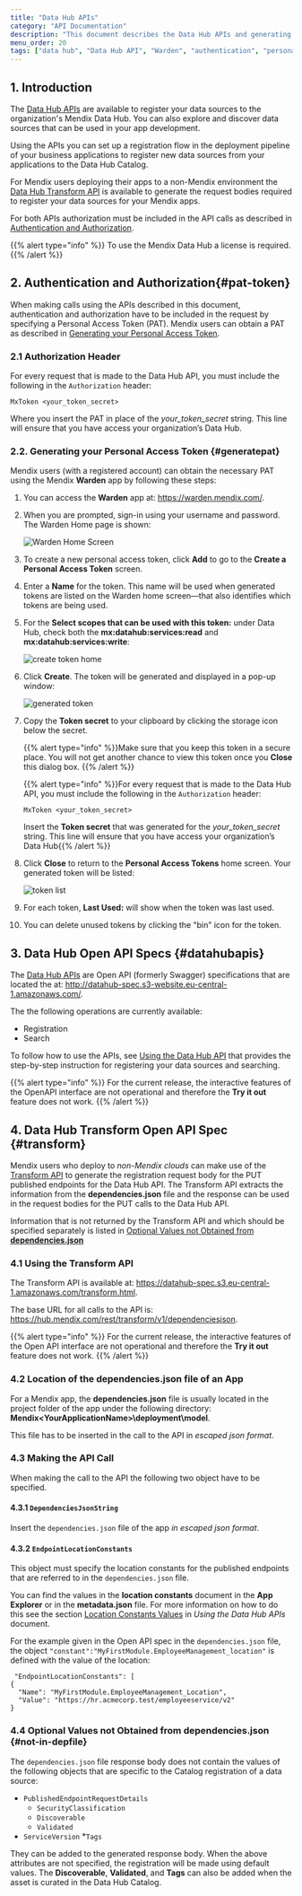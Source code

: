 ```yaml
---
title: "Data Hub APIs"
category: "API Documentation"
description: "This document describes the Data Hub APIs and generating the Personal Access Token."
menu_order: 20
tags: ["data hub", "Data Hub API", "Warden", "authentication", "personal access token"]
---
```


## 1. Introduction

The [Data Hub APIs](#datahubapis) are available to register your data sources to the organization's Mendix Data Hub. You can also explore and discover data sources that can be used in your app development.

Using the APIs you can set up a registration flow in the deployment pipeline of your business applications to register new data sources from your applications to the Data Hub Catalog.

For Mendix users deploying their apps to a non-Mendix environment the [Data Hub Transform API](#transform) is available to generate the request bodies required to register your data sources for your Mendix apps.

For both APIs authorization must be included in the API calls as described in [Authentication and Authorization](#pat-token).

{{% alert type="info" %}}
To use the Mendix Data Hub a license is required.
{{% /alert %}}

## 2. Authentication and Authorization{#pat-token}

When making calls using the APIs described in this document, authentication and authorization have to be included in the request by specifying a Personal Access Token (PAT). Mendix users can obtain a PAT as described in [Generating your Personal Access Token](#generatepat).

### 2.1 Authorization Header

For every request that is made to the Data Hub API, you must include the following in the `Authorization` header:

 `MxToken <your_token_secret>`

Where you insert the PAT in place of the *your_token_secret* string. This line will ensure that you have access your organization’s Data Hub.

### 2.2. Generating your Personal Access Token {#generatepat}

Mendix users (with a registered account) can obtain the necessary PAT using the Mendix **Warden** app by following these steps:

1. You can access the **Warden** app at: https://warden.mendix.com/.

2. When you are prompted, sign-in using your username and password. The Warden Home page is shown:

    ![Warden Home Screen](attachments/dta-hub-apis/warden-home-screen.png)

3. To create a new personal access token, click **Add** to go to the **Create a Personal Access Token** screen.

4. Enter a **Name** for the token. This name will be used when generated tokens are listed on the Warden home screen—that also identifies which tokens are being used.

5. For the **Select scopes that can be used with this token:** under Data Hub, check both the **mx:datahub:services:read** and **mx:datahub:services:write**:

    ![create token home](attachments/dta-hub-apis/create-pat-token.png)

6. Click **Create**. The token will be generated and displayed in a pop-up window:

    ![generated token](attachments/dta-hub-apis/generated-pat-token.png)

7. Copy the **Token secret** to your clipboard by clicking the storage icon below the secret.

    {{% alert type="info" %}}Make sure that you keep this token in a secure place. You will not get another chance to view this token once you **Close** this dialog box.  {{% /alert %}}

    {{% alert type="info" %}}For every request that is made to the Data Hub API, you must include the following in the `Authorization` header:

    ```MxToken <your_token_secret>```

    Insert the **Token secret** that was generated for the *your_token_secret* string. This line will ensure that you have access your organization’s Data Hub{{% /alert %}}

8. Click **Close** to return to the **Personal Access Tokens** home screen. Your generated token will be listed:

    ![token list](attachments/dta-hub-apis/token-list.png)

9. For each token, **Last Used:** will show when the token was last used.

10. You can delete unused tokens by clicking the "bin" icon for the token.

## 3. Data Hub Open API Specs {#datahubapis}

The [Data Hub APIs](http://datahub-spec.s3-website.eu-central-1.amazonaws.com/) are Open API (formerly Swagger) specifications that are located the at: http://datahub-spec.s3-website.eu-central-1.amazonaws.com/.

The the following operations are currently available:

* Registration
* Search

To follow how to use the APIs, see [Using the Data Hub API](/data-hub/general/data-hub-api-how-to) that provides the step-by-step instruction for registering your data sources and searching.

{{% alert type="info" %}}
For the current release, the interactive features of the OpenAPI interface are not operational and therefore the **Try it out** feature does not work.
{{% /alert %}}

## 4. Data Hub Transform Open API Spec {#transform}

Mendix users who deploy to *non-Mendix clouds* can make use of the [Transform API](https://datahub-spec.s3.eu-central-1.amazonaws.com/transform.html) to generate the registration request body for the PUT published endpoints for the Data Hub API. The Transform API extracts the information from the **dependencies.json** file and the response can be used in the request bodies for the PUT calls to the Data Hub API.

Information that is not returned by the Transform API and which should be specified separately is listed in [Optional Values not Obtained from **dependencies.json**](#not-in-depfile)

### 4.1 Using the Transform API

The Transform API is available at: https://datahub-spec.s3.eu-central-1.amazonaws.com/transform.html.

The base URL for all calls to the API is: https://hub.mendix.com/rest/transform/v1/dependenciesjson.

{{% alert type="info" %}}
For the current release, the interactive features of the Open API interface are not operational and therefore the **Try it out** feature does not work.
{{% /alert %}}

### 4.2 Location of the dependencies.json file of an App

For a Mendix app, the **dependencies.json** file is usually located in the project folder of the app under the following directory: **Mendix\<YourApplicationName>\deployment\model**.

This file has to be inserted in the call to the API in *escaped json format*.

### 4.3 Making the API Call

When making the call to the API the following two object have to be specified.

#### 4.3.1 `DependenciesJsonString`

Insert the `dependencies.json` file of the app *in escaped json format*.

#### 4.3.2 `EndpointLocationConstants`

This object must specify the location constants for the published endpoints that are referred to in the `dependencies.json` file.

 You can find the values in the **location constants** document in the **App Explorer** or in the **metadata.json** file. For more information on how to do this see the section [Location Constants Values](/data-hub/general/data-hub-api-how-to#metadata-file) in  *Using the Data Hub APIs* document.

 For the example given in the Open API  spec in the `dependencies.json` file, the object `"constant":"MyFirstModule.EmployeeManagement_location"` is defined with the value of the location:

     "EndpointLocationConstants": [
    {
      "Name": "MyFirstModule.EmployeeManagement_Location",
      "Value": "https://hr.acmecorp.test/employeeservice/v2"
    }


### 4.4 Optional Values not Obtained from dependencies.json {#not-in-depfile}

The `dependencies.json` file response body does not contain the values of the following objects that are specific to the Catalog registration of a data source:

* `PublishedEndpointRequestDetails`
  * `SecurityClassification`
  * `Discoverable`
  * `Validated`
* `ServiceVersion`
    *`Tags`

They can be added to the generated response body.
When the above attributes are not specified, the registration will be made using default values. The **Discoverable**, **Validated**, and **Tags** can also be added when the asset is curated in the Data Hub Catalog.

